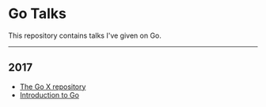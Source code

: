 # Go Talks

This repository contains talks I've given on Go.

----
## 2017

* [The Go X repository](https://go-talks.appspot.com/github.com/chrj/go-talks/2017/x-packages/presentation.slide) 
* [Introduction to Go](https://go-talks.appspot.com/github.com/chrj/go-talks/2017/intro/presentation.slide)

